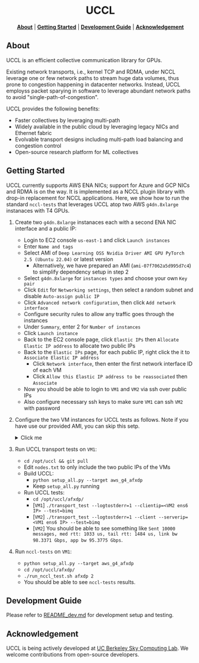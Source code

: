 <div align="center">

# UCCL

<p align="center">
    <a href="#about"><b>About</b></a> | 
    <a href="#getting-started"><b>Getting Started</b></a> | 
    <a href="#development-guide"><b>Development Guide</b></a> | 
    <a href="#acknowledgement"><b>Acknowledgement</b></a>
</p>

</div>

## About 

UCCL is an efficient collective communication library for GPUs. 

Existing network transports, i.e., kernel TCP and RDMA, under NCCL leverage one or few network paths to stream huge data volumes, thus prone to congestion happening in datacenter networks. Instead, UCCL employss packet sparying in software to leverage abundant network paths to avoid "single-path-of-congestion". 

UCCL provides the following benefits: 
* Faster collectives by leveraging multi-path
* Widely available in the public cloud by leveraging legacy NICs and Ethernet fabric
* Evolvable transport designs including multi-path load balancing and congestion control
* Open-source research platform for ML collectives

## Getting Started

UCCL currently supports AWS ENA NICs; support for Azure and GCP NICs and RDMA is on the way. It is implemented as a NCCL plugin library with drop-in replacement for NCCL applications. Here, we show how to run the standard `nccl-tests` that leverages UCCL atop two AWS `g4dn.8xlarge` instanaces with T4 GPUs. 

1. Create two `g4dn.8xlarge` instanaces each with a second ENA NIC interface and a public IP: 
    * Login to EC2 console `us-east-1` and click `Launch instances`
    * Enter `Name and tags`
    * Select AMI of `Deep Learning OSS Nvidia Driver AMI GPU PyTorch 2.5 (Ubuntu 22.04)` or latest version
        * Alternatively, we have prepared an AMI (`ami-07f7062a5d995d7c4`) to simplify dependency setup in step 2
    * Select `g4dn.8xlarge` for `instances types` and choose your own `Key pair`
    * Click `Edit` for `Networking settings`, then select a random subnet and disable `Auto-assign public IP`
    * Click `Advanced network configuration`, then click `Add network interface`
    * Configure security rules to allow any traffic goes through the instances
    * Under `Summary`, enter 2 for `Number of instances`
    * Click `Launch instance`
    * Back to the EC2 console page, click `Elastic IPs` then `Allocate Elastic IP address` to allocate two public IPs
    * Back to the `Elastic IPs` page, for each public IP, right click the it to `Associate Elastic IP address`
        * Click `Network interface`, then enter the first network interface ID of each VM
        * Click `Allow this Elastic IP address to be reassociated` then `Associate`
    * Now you should be able to login to `VM1` and `VM2` via ssh over public IPs
    * Also configure necessary ssh keys to make sure `VM1` can ssh `VM2` with password

2. Configure the two VM instances for UCCL tests as follows. Note if you have use our provided AMI, you can skip this setp.
    <details><summary>Click me</summary>
    
    * Build `uccl` under the `/opt` folder:
        * `sudo chown ubuntu:ubuntu /opt && cd /opt`
        * `git clone https://github.com/uccl-project/uccl.git && cd uccl`
        * Install dependency: 
            ```
            sudo apt update
            sudo apt install clang llvm libelf-dev libpcap-dev build-essential libc6-dev-i386 linux-tools-$(uname -r) libgoogle-glog-dev libgtest-dev byobu net-tools iperf iperf3 libgtest-dev cmake -y

             # re-login to use conda
            ./setup_extra.sh
            conda activate && conda install paramiko -y

            # ignore "config.h: No such file or directory" in the end
            make
            ```
        * Update AWS ENA driver to support zero-copy AF_XDP
            ```
            # Install last ena driver with reboot persistent
            sudo apt-get install dkms
            git clone https://github.com/amzn/amzn-drivers.git -b ena_linux_2.13.0
            sudo mv amzn-drivers /usr/src/amzn-drivers-2.13.0
            sudo vi /usr/src/amzn-drivers-2.13.0/dkms.conf

            # Paste the following and save the file:
            PACKAGE_NAME="ena"
            PACKAGE_VERSION="2.13.0"
            CLEAN="make -C kernel/linux/ena clean"
            MAKE="make -C kernel/linux/ena/ BUILD_KERNEL=${kernelver}"
            BUILT_MODULE_NAME[0]="ena"
            BUILT_MODULE_LOCATION="kernel/linux/ena"
            DEST_MODULE_LOCATION[0]="/updates"
            DEST_MODULE_NAME[0]="ena"
            REMAKE_INITRD="yes"
            AUTOINSTALL="yes"

            sudo dkms add -m amzn-drivers -v 2.13.0
            sudo dkms build -m amzn-drivers -v 2.13.0
            sudo dkms install -m amzn-drivers -v 2.13.0
            sudo modprobe -r ena; sudo modprobe ena
            ```
    * Build `nccl` and `nccl-tests` under the `/opt/uccl` folder:
        ```
        cd nccl
        make src.build -j
        cp src/include/nccl_common.h build/include/
        cd ..

        cd nccl-tests
        make MPI=1 MPI_HOME=/usr/lib/x86_64-linux-gnu/openmpi CUDA_HOME=/usr/local/cuda NCCL_HOME=/opt/uccl/nccl/build -j
        cd ..
        ```
    </details>

3. Run UCCL transport tests on `VM1`:
    * `cd /opt/uccl && git pull`
    * Edit `nodes.txt` to only include the two public IPs of the VMs
    * Build UCCL: 
        * `python setup_all.py --target aws_g4_afxdp`
        * Keep `setup_all.py` running
    * Run UCCL tests: 
        * `cd /opt/uccl/afxdp/`
        * [`VM1`] `./transport_test --logtostderr=1 --clientip=<VM2 ens6 IP> --test=bimq`
        * [`VM2`] `./transport_test --logtostderr=1 --client --serverip=<VM1 ens6 IP> --test=bimq`
        * [`VM2`] You should be able to see something like `Sent 10000 messages, med rtt: 1033 us, tail rtt: 1484 us, link bw 98.3371 Gbps, app bw 95.3775 Gbps`. 

4. Run `nccl-tests` on `VM1`: 
    * `python setup_all.py --target aws_g4_afxdp`
    * `cd /opt/uccl/afxdp/`
    * `./run_nccl_test.sh afxdp 2`
    * You should be able to see `nccl-tests` results. 

## Development Guide

Please refer to [README_dev.md](./README_dev.md) for development setup and testing.

## Acknowledgement

UCCL is being actively developed at [UC Berkeley Sky Computing Lab](https://sky.cs.berkeley.edu/). We welcome contributions from open-source developers. 
